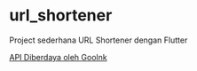 # url_shortener

Project sederhana URL Shortener dengan Flutter

[API Diberdaya oleh Goolnk](https://goolnk.com/)
